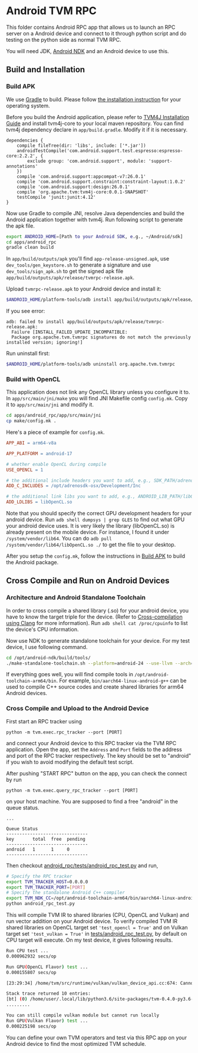 <!--- Licensed to the Apache Software Foundation (ASF) under one -->
<!--- or more contributor license agreements.  See the NOTICE file -->
<!--- distributed with this work for additional information -->
<!--- regarding copyright ownership.  The ASF licenses this file -->
<!--- to you under the Apache License, Version 2.0 (the -->
<!--- "License"); you may not use this file except in compliance -->
<!--- with the License.  You may obtain a copy of the License at -->

<!---   http://www.apache.org/licenses/LICENSE-2.0 -->

<!--- Unless required by applicable law or agreed to in writing, -->
<!--- software distributed under the License is distributed on an -->
<!--- "AS IS" BASIS, WITHOUT WARRANTIES OR CONDITIONS OF ANY -->
<!--- KIND, either express or implied.  See the License for the -->
<!--- specific language governing permissions and limitations -->
<!--- under the License. -->


# Android TVM RPC

This folder contains Android RPC app that allows us to launch an RPC server on a Android device and connect to it through python script and do testing on the python side as normal TVM RPC.

You will need JDK, [Android NDK](https://developer.android.com/ndk) and an Android device to use this.

## Build and Installation

### <a name="buildapk">Build APK</a>

We use [Gradle](https://gradle.org) to build. Please follow [the installation instruction](https://gradle.org/install) for your operating system.

Before you build the Android application, please refer to [TVM4J Installation Guide](https://github.com/apache/incubator-tvm/blob/main/jvm/README.md) and install tvm4j-core to your local maven repository. You can find tvm4j dependency declare in `app/build.gradle`. Modify it if it is necessary.

```
dependencies {
    compile fileTree(dir: 'libs', include: ['*.jar'])
    androidTestCompile('com.android.support.test.espresso:espresso-core:2.2.2', {
        exclude group: 'com.android.support', module: 'support-annotations'
    })
    compile 'com.android.support:appcompat-v7:26.0.1'
    compile 'com.android.support.constraint:constraint-layout:1.0.2'
    compile 'com.android.support:design:26.0.1'
    compile 'org.apache.tvm:tvm4j-core:0.0.1-SNAPSHOT'
    testCompile 'junit:junit:4.12'
}
```

Now use Gradle to compile JNI, resolve Java dependencies and build the Android application together with tvm4j. Run following script to generate the apk file.

```bash
export ANDROID_HOME=[Path to your Android SDK, e.g., ~/Android/sdk]
cd apps/android_rpc
gradle clean build
```

In `app/build/outputs/apk` you'll find `app-release-unsigned.apk`, use `dev_tools/gen_keystore.sh` to generate a signature and use `dev_tools/sign_apk.sh` to get the signed apk file `app/build/outputs/apk/release/tvmrpc-release.apk`.

Upload `tvmrpc-release.apk` to your Android device and install it:

```bash
$ANDROID_HOME/platform-tools/adb install app/build/outputs/apk/release/tvmrpc-release.apk
```

If you see error:

    adb: failed to install app/build/outputs/apk/release/tvmrpc-release.apk:
      Failure [INSTALL_FAILED_UPDATE_INCOMPATIBLE:
      Package org.apache.tvm.tvmrpc signatures do not match the previously installed version; ignoring!]

Run uninstall first:

```bash
$ANDROID_HOME/platform-tools/adb uninstall org.apache.tvm.tvmrpc
```

### Build with OpenCL

This application does not link any OpenCL library unless you configure it to. In `app/src/main/jni/make` you will find JNI Makefile config `config.mk`. Copy it to `app/src/main/jni` and modify it.

```bash
cd apps/android_rpc/app/src/main/jni
cp make/config.mk .
```

Here's a piece of example for `config.mk`.

```makefile
APP_ABI = arm64-v8a

APP_PLATFORM = android-17

# whether enable OpenCL during compile
USE_OPENCL = 1

# the additional include headers you want to add, e.g., SDK_PATH/adrenosdk/Development/Inc
ADD_C_INCLUDES = /opt/adrenosdk-osx/Development/Inc

# the additional link libs you want to add, e.g., ANDROID_LIB_PATH/libOpenCL.so
ADD_LDLIBS = libOpenCL.so
```

Note that you should specify the correct GPU development headers for your android device. Run `adb shell dumpsys | grep GLES` to find out what GPU your android device uses. It is very likely the library (libOpenCL.so) is already present on the mobile device. For instance, I found it under `/system/vendor/lib64`. You can do `adb pull /system/vendor/lib64/libOpenCL.so ./` to get the file to your desktop.

After you setup the `config.mk`, follow the instructions in [Build APK](#buildapk) to build the Android package.

## Cross Compile and Run on Android Devices

### Architecture and Android Standalone Toolchain

In order to cross compile a shared library (.so) for your android device, you have to know the target triple for the device. (Refer to [Cross-compilation using Clang](https://clang.llvm.org/docs/CrossCompilation.html) for more information). Run `adb shell cat /proc/cpuinfo` to list the device's CPU information.

Now use NDK to generate standalone toolchain for your device. For my test device, I use following command.

```bash
cd /opt/android-ndk/build/tools/
./make-standalone-toolchain.sh --platform=android-24 --use-llvm --arch=arm64 --install-dir=/opt/android-toolchain-arm64
```

If everything goes well, you will find compile tools in `/opt/android-toolchain-arm64/bin`. For example, `bin/aarch64-linux-android-g++` can be used to compile C++ source codes and create shared libraries for arm64 Android devices.

### Cross Compile and Upload to the Android Device

First start an RPC tracker using

```python -m tvm.exec.rpc_tracker --port [PORT]```

and connect your Android device to this RPC tracker via the TVM RPC application. Open the app,
set the `Address` and `Port` fields to the address and port of the RPC tracker respectively.
The key should be set to "android" if you wish to avoid modifying the default test script.

After pushing "START RPC" button on the app, you can check the connect by run

```python -m tvm.exec.query_rpc_tracker --port [PORT]```

on your host machine.
You are supposed to find a free "android" in the queue status.

```
...

Queue Status
-------------------------------
key       total  free  pending
-------------------------------
android   1      1     0
-------------------------------
```


Then checkout [android\_rpc/tests/android\_rpc\_test.py](https://github.com/apache/incubator-tvm/blob/main/apps/android_rpc/tests/android_rpc_test.py) and run,

```bash
# Specify the RPC tracker
export TVM_TRACKER_HOST=0.0.0.0
export TVM_TRACKER_PORT=[PORT]
# Specify the standalone Android C++ compiler
export TVM_NDK_CC=/opt/android-toolchain-arm64/bin/aarch64-linux-android-g++
python android_rpc_test.py
```

This will compile TVM IR to shared libraries (CPU, OpenCL and Vulkan) and run vector addition on your Android device. To verify compiled TVM IR shared libraries on OpenCL target set `'test_opencl = True'` and on Vulkan target set `'test_vulkan = True'` in  [tests/android_rpc_test.py](https://github.com/apache/incubator-tvm/blob/main/apps/android_rpc/tests/android_rpc_test.py), by default on CPU target will execute.
On my test device, it gives following results.

```bash
Run CPU test ...
0.000962932 secs/op

Run GPU(OpenCL Flavor) test ...
0.000155807 secs/op

[23:29:34] /home/tvm/src/runtime/vulkan/vulkan_device_api.cc:674: Cannot initialize vulkan: [23:29:34] /home/tvm/src/runtime/vulkan/vulkan_device_api.cc:512: Check failed: __e == VK_SUCCESS Vulan Error, code=-9: VK_ERROR_INCOMPATIBLE_DRIVER

Stack trace returned 10 entries:
[bt] (0) /home/user/.local/lib/python3.6/site-packages/tvm-0.4.0-py3.6-linux-x86_64.egg/tvm/libtvm.so(dmlc::StackTrace[abi:cxx11]()+0x53) [0x7f477f5399f3]
.........

You can still compile vulkan module but cannot run locally
Run GPU(Vulkan Flavor) test ...
0.000225198 secs/op
```

You can define your own TVM operators and test via this RPC app on your Android device to find the most optimized TVM schedule.
